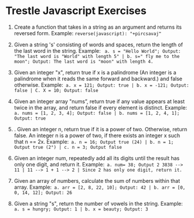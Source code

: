 ﻿# Trestle Javascript Exercises

1. Create a function that takes in a string as an argument and returns its reversed form. Example: ```reverse(javascript): "+pircsavaj❞```

2. Given a string 's' consisting of words and spaces, return the length of the last word in the string. Example: ```
a. s = "Hello World"; Output: "The last word is "World" with length 5" |
b. s=" fly me to the moon"; Output: The last word is "moon" with length 4.```

3. Given an integer "x", return true if x is a palindrome (An integer is a palindrome when it reads the same forward and backward.) and false otherwise. Example:```
a. x = 121; Output: true |
b. x = -121; Output: false |
C. X = 10; Output: false```

4. Given an integer array "nums”, return true if any value appears at least twice in the array, and return false if every element is distinct.
Example:```
a. nums = [1, 2, 3, 4]; Output: false |
b. nums = [1, 2, 4, 1]; Output: true```

5. . Given an integer n, return true if it is a power of two. Otherwise, return false. An integer n is a power of two, if there exists an integer x such that n == 2x. Example:```
a. n = 16; Output true (24) |
b. n = 1; Output true (2°) |
c. n = 3; Output false```

6. Given an integer num, repeatedly add all its digits until the result has only one digit, and return it. Example:```
a. num= 38; Output 2
3838 --> 11 |
11 --> 1 + 1 --> 2 |
Since 2 has only one digit, return it.```

7. Given an array of numbers, calculate the sum of numbers within that array. Example:```
a. arr = [2, 8, 22, 10]; Output: 42 |
b. arr = [0, 0, 14, 12]; Output: 26```

8. Given a string "s", return the number of vowels in the string.
Example:```
a. s = hungry; Output: 1 |
b. x = beauty; Output: 3```
